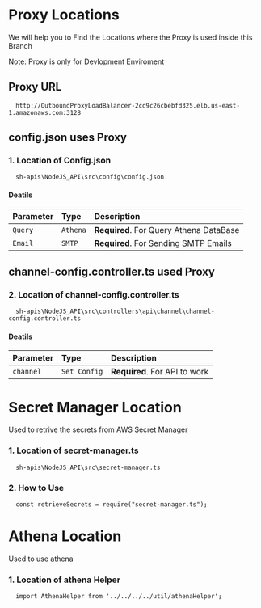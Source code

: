 
# Proxy Locations

We will help you to Find the Locations where the Proxy is used inside this Branch

Note: Proxy is only for Devlopment Enviroment

## Proxy URL

```http
  http://OutboundProxyLoadBalancer-2cd9c26cbebfd325.elb.us-east-1.amazonaws.com:3128
```

## config.json uses Proxy

### 1. Location of Config.json

```http
  sh-apis\NodeJS_API\src\config\config.json
```
#### Deatils

| Parameter | Type     | Description                |
| :-------- | :------- | :------------------------- |
| `Query`   | `Athena` | **Required**. For Query Athena DataBase |
| `Email`   | `SMTP`   | **Required**. For Sending SMTP Emails   |

## channel-config.controller.ts used Proxy

### 2. Location of channel-config.controller.ts

```http
  sh-apis\NodeJS_API\src\controllers\api\channel\channel-config.controller.ts
```
#### Deatils

| Parameter | Type     | Description                  |
| :-------- | :------- | :-------------------------   |
| `channel` | `Set Config` | **Required**. For API to work |

# Secret Manager Location

Used to retrive the secrets from AWS Secret Manager
### 1. Location of secret-manager.ts

```http
  sh-apis\NodeJS_API\src\secret-manager.ts
```

### 2. How to Use

``` http
  const retrieveSecrets = require("secret-manager.ts");
```


# Athena Location 

Used to use athena

### 1. Location of athena Helper

```http
  import AthenaHelper from '../../../../util/athenaHelper';
```
